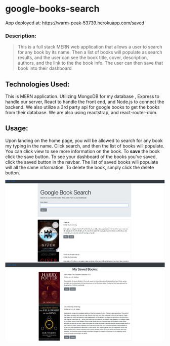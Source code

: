 # google-books-search


App deployed at: https://warm-peak-53739.herokuapp.com/saved

### Description:
>This is a full stack MERN web application that allows a user to search for any book by its name.  Then a list of books will populate as search results, and the user can see the book title, cover, description, authors, and the link to the the book info.  The user can then save that book into their dashboard

## Technologies Used:
This is MERN application.  Utilizing MongoDB for my database , Express to handle our server, React to handle the front end, and Node.js to connect the backend.  We also utilize a 3rd party api for google books to get the books from their database.  We are also using reactstrap, and react-router-dom.   

## Usage:
Upon landing on the home page, you will be allowed to search for any book my typing in the name.  Click search, and then the list of books will populate.  You can click view to see more information on the book.  To **save** the book click the save button.  To see your dashboard of the books you've saved, click the saved button in the navbar.  The list of saved books will populate will all the same information.  To delete the book, simply click the delete button.


![Screenshot](./photos/home.png)
![Screenshot](./photos/saved.png)
